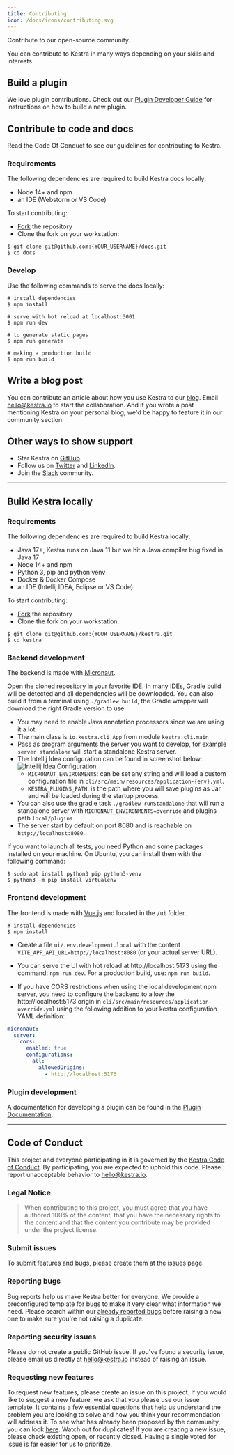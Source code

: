 ```yaml
---
title: Contributing
icon: /docs/icons/contributing.svg
---
```


Contribute to our open-source community.

You can contribute to Kestra in many ways depending on your skills and interests.


## Build a plugin

We love plugin contributions. Check out our [Plugin Developer Guide](../09.plugin-developer-guide/index.md) for instructions on how to build a new plugin.


## Contribute to code and docs

Read the Code Of Conduct to see our guidelines for contributing to Kestra.

### Requirements
The following dependencies are required to build Kestra docs locally:
- Node 14+ and npm
- an IDE (Webstorm or VS Code)

To start contributing:
- [Fork](https://github.com/kestra-io/docs/fork) the repository
- Clone the fork on your workstation:

```shell
$ git clone git@github.com:{YOUR_USERNAME}/docs.git
$ cd docs
```


### Develop
Use the following commands to serve the docs locally:

```shell
# install dependencies
$ npm install

# serve with hot reload at localhost:3001
$ npm run dev

# to generate static pages
$ npm run generate

# making a production build
$ npm run build
```

## Write a blog post

You can contribute an article about how you use Kestra to our [blog](../../blogs). Email [hello@kestra.io](mailto:hello@kestra.io) to start the collaboration. And if you wrote a post mentioning Kestra on your personal blog, we'd be happy to feature it in our community section.

## Other ways to show support

- Star Kestra on [GitHub](https://github.com/kestra-io/kestra).
- Follow us on [Twitter](https://twitter.com/kestra_io) and [LinkedIn](https://www.linkedin.com/company/kestra).
- Join the [Slack](https://kestra.io/slack) community.

---

## Build Kestra locally

### Requirements
The following dependencies are required to build Kestra locally:
- Java 17+, Kestra runs on Java 11 but we hit a Java compiler bug fixed in Java 17
- Node 14+ and npm
- Python 3, pip and python venv
- Docker & Docker Compose
- an IDE (Intellij IDEA, Eclipse or VS Code)

To start contributing:
- [Fork](https://github.com/kestra-io/kestra/fork) the repository
- Clone the fork on your workstation:

```shell
$ git clone git@github.com:{YOUR_USERNAME}/kestra.git
$ cd kestra
```

### Backend development
The backend is made with [Micronaut](https://micronaut.io).

Open the cloned repository in your favorite IDE. In many IDEs, Gradle build will be detected and all dependencies will be downloaded.
You can also build it from a terminal using `./gradlew build`, the Gradle wrapper will download the right Gradle version to use.

- You may need to enable Java annotation processors since we are using it a lot.
- The main class is `io.kestra.cli.App` from module `kestra.cli.main`
- Pass as program arguments the server you want to develop, for example `server standalone` will start a standalone Kestra server.
- The Intellij Idea configuration can be found in screenshot below:
![Intellij Idea Configuration ](/docs/contribution/standalone.png)
  - `MICRONAUT_ENVIRONMENTS`: can be set any string and will load a custom configuration file in `cli/src/main/resources/application-{env}.yml`.
  - `KESTRA_PLUGINS_PATH`: is the path where you will save plugins as Jar and will be loaded during the startup process.
- You can also use the gradle task `./gradlew runStandalone` that will run a standalone server with `MICRONAUT_ENVIRONMENTS=override` and plugins path `local/plugins`
- The server start by default on port 8080 and is reachable on `http://localhost:8080`.

If you want to launch all tests, you need Python and some packages installed on your machine. On Ubuntu, you can install them with the following command:

```shell
$ sudo apt install python3 pip python3-venv
$ python3 -m pip install virtualenv
```


### Frontend development
The frontend is made with [Vue.js](https://vuejs.org/) and located in the `/ui` folder.

```shell
# install dependencies
$ npm install
```
- Create a file `ui/.env.development.local` with the content `VITE_APP_API_URL=http://localhost:8080` (or your actual server URL).

- You can serve the UI with hot reload at http://localhost:5173 using the command: `npm run dev`. For a production build, use: `npm run build`.

- If you have CORS restrictions when using the local development npm server, you need to configure the backend to allow the http://localhost:5173 origin in `cli/src/main/resources/application-override.yml` using the following addition to your kestra configuration YAML definition:

```yaml
micronaut:
  server:
    cors:
      enabled: true
      configurations:
        all:
          allowedOrigins:
            - http://localhost:5173
```

### Plugin development
A documentation for developing a plugin can be found in the [Plugin Documentation](./09.plugins.md).

---

## Code of Conduct

This project and everyone participating in it is governed by the
[Kestra Code of Conduct](https://github.com/kestra-io/kestra/blob/develop/.github/CODE_OF_CONDUCT.md).
By participating, you are expected to uphold this code. Please report unacceptable behavior
to [hello@kestra.io](mailto:hello@kestra.io).


### Legal Notice
> When contributing to this project, you must agree that you have authored 100% of the content, that you have the necessary rights to the content and that the content you contribute may be provided under the project license.


### Submit issues
To submit features and bugs, please create them at the [issues](https://github.com/kestra-io/kestra/issues) page.

### Reporting bugs
Bug reports help us make Kestra better for everyone. We provide a preconfigured template for bugs to make it very clear what information we need.
Please search within our [already reported bugs](https://github.com/kestra-io/kestra/issues?q=is%3Aissue+is%3Aopen+label%3Abug) before raising a new one to make sure you're not raising a duplicate.

### Reporting security issues
Please do not create a public GitHub issue. If you've found a security issue, please email us directly at [hello@kestra.io](mailto:hello@kestra.io) instead of raising an issue.


### Requesting new features
To request new features, please create an issue on this project.
If you would like to suggest a new feature, we ask that you please use our issue template. It contains a few essential questions that help us understand the problem you are looking to solve and how you think your recommendation will address it.
To see what has already been proposed by the community, you can look [here](https://github.com/kestra-io/kestra/issues?q=is%3Aissue+is%3Aopen+label%3Aenhancement).
Watch out for duplicates! If you are creating a new issue, please check existing open, or recently closed. Having a single voted for issue is far easier for us to prioritize.

